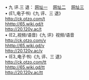  &#8226; 九 评.三 退：
<a href="http://ck.otzo.com/t/" target="_blank">网址一</a>
　<a href="http://65.wiki.gd/v/" target="_blank">网址二</a>
　<a href="http://20.120v.ac/tt/" target="_blank">网址三</a>
　<br />
&#8226; (E1_电子书)《九 评、三 退》<br />
  <a href="http://ck.otzo.com/t/" target="_blank">http://ck.otzo.com/t</a><br />
  <a href="http://65.wiki.gd/t/" target="_blank">hhttp://65.wiki.gd/t</a><br />
<a href="http://20.120v.ac/t/" target="_blank">http://20.120v.ac/t</a><br />
 &#8226;  (E2_视频/语音)《九 评》视频/语音<br />
  <a href="http://ck.otzo.com/v/" target="_blank">http://ck.otzo.com/v</a><br />
  <a href="http://65.wiki.gd/v/" target="_blank">hhttp://65.wiki.gd/v</a><br />
<a href="http://20.120v.ac/v/" target="_blank">http://20.120v.ac/v</a><br />
 &#8226;  (E3_电子书)《九 评、三 退》<br />
  <a href="http://ck.otzo.com/tt/" target="_blank">http://ck.otzo.com/tt</a><br />
  <a href="http://65.wiki.gd/tt/" target="_blank">hhttp://65.wiki.gd/tt</a><br />
<a href="http://20.120v.ac/tt/" target="_blank">http://20.120v.ac/tt</a>

